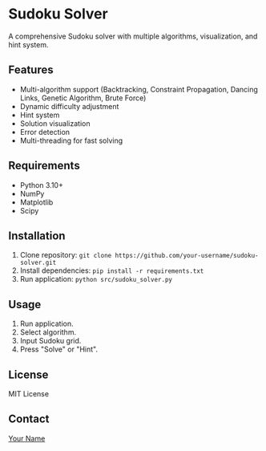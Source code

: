 # Sudoku Solver

A comprehensive Sudoku solver with multiple algorithms, visualization, and hint system.

## Features

* Multi-algorithm support (Backtracking, Constraint Propagation, Dancing Links, Genetic Algorithm, Brute Force)
* Dynamic difficulty adjustment
* Hint system
* Solution visualization
* Error detection
* Multi-threading for fast solving

## Requirements

* Python 3.10+
* NumPy
* Matplotlib
* Scipy

## Installation

1. Clone repository: `git clone https://github.com/your-username/sudoku-solver.git`
2. Install dependencies: `pip install -r requirements.txt`
3. Run application: `python src/sudoku_solver.py`

## Usage

1. Run application.
2. Select algorithm.
3. Input Sudoku grid.
4. Press "Solve" or "Hint".

## License

MIT License

## Contact

[Your Name](mailto:your-email@example.com)